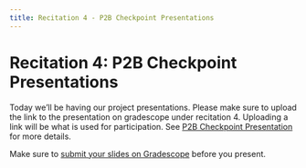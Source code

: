 ```yaml
---
title: Recitation 4 - P2B Checkpoint Presentations
---
```


# Recitation 4: P2B Checkpoint Presentations

Today we’ll be having our project presentations. Please make sure to upload the link to the presentation on gradescope under recitation 4. Uploading a link will be what is used for participation.
See [P2B Checkpoint Presentation](https://cmu-313.github.io/projects/P2/2_firstsprint/#checkpoint-presentation-45-pts) for more details.

Make sure to [submit your slides on Gradescope](https://www.gradescope.com/courses/942846/assignments/5737580/) before you present.
